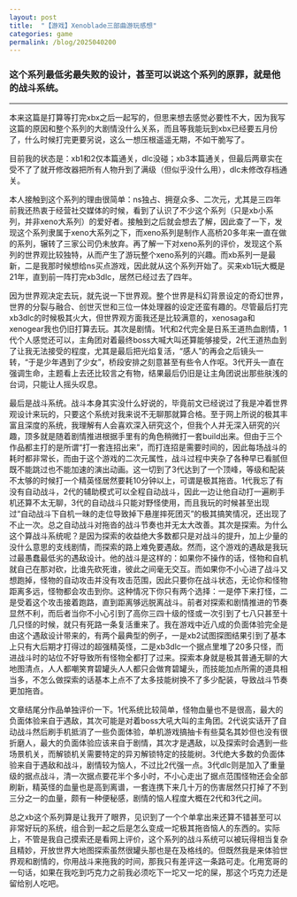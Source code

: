 ```yaml
---
layout: post
title:  "【游戏】Xenoblade三部曲游玩感想"
categories: game
permalink: /blog/2025040200
---
```


### 这个系列最低劣最失败的设计，甚至可以说这个系列的原罪，就是他的战斗系统。

---

本来这篇是打算等打完xbx之后一起写的，但思来想去感觉必要性不大，因为我写这篇的原因和整个系列的大剧情没什么关系，而且等我能玩到xbx已经要五月份了，什么时候打完更要另说，这么一想压根遥遥无期，不如干脆写了。

目前我的状态是：xb1和2仅本篇通关，dlc没碰；xb3本篇通关，但最后两章实在受不了了就开修改器把所有人物升到了满级（但似乎没什么用），dlc未修改存档通关。

本人接触到这个系列的理由很简单：ns独占、拥趸众多、二次元，尤其是三四年前我还热衷于经营社交媒体的时候，看到了认识了不少这个系列（只是xb小系列，并非xeno大系列）的爱好者。接触到之后就会想去了解，因此查了一下，发现这个系列隶属于xeno大系列之下，而xeno系列是制作人高桥20多年来一直在做的系列，辗转了三家公司仍未放弃。再了解一下对xeno系列的评价，发现这个系列的世界观比较独特，从而产生了游玩整个xeno系列的兴趣。而xb系列一是最新，二是我那时候想给ns买点游戏，因此就从这个系列开始了。买来xb1玩大概是21年，直到前一阵打完xb3dlc，居然已经过去了四年。

因为世界观决定去玩，就先说一下世界观。整个世界是科幻背景设定的奇幻世界，世界的分裂与融合、创世灭世和三位一体处理器的设定还蛮有趣的。尽管最后打完xb3dlc的时候极其火大，但世界观方面我还是比较满意的，xenosaga和xenogear我也仍旧打算去玩。其次是剧情。1代和2代完全是日系王道热血剧情，1代个人感觉还可以，主角团对着最终boss大喊大叫还算能够接受，2代王道热血到了让我无法接受的程度，尤其是最后把光焰复活，“感人”的再会之后镜头一转，“于是少年遇到了少女”，桥段安排之刻意甚至有些令人作呕。3代开头一直在强调生命，主题看上去还比较言之有物，结果最后仍旧是让主角团说出那些肤浅的台词，只能让人摇头叹息。

最后是战斗系统。战斗本身其实没什么好说的，毕竟前文已经说过了我是冲着世界观设计来玩的，只要这个系统对我来说不无聊那就算合格。至于网上所说的极其丰富且深度的系统，我理解有人会喜欢深入研究这个，但我个人并无深入研究的兴趣，顶多就是随着剧情推进根据手里有的角色稍微打一套build出来。但由于三个作品都主打的是所谓“打一套连招出来”，而打连招是需要时间的，因此每场战斗的耗时都非常长，而由于这个游戏的二次元属性，战斗过程中夹杂了各种早已看腻但既不能跳过也不能加速的演出动画。这一切到了3代达到了一个顶峰，等级和配装不太够的时候打一个精英怪居然要耗10分钟以上，可谓是极其拖沓。1代我忘了有没有自动战斗，2代的辅助模式可以全程自动战斗，因此一边让他自动打一遍刷手机还算不太无聊，3代的自动战斗只能对野怪使用，而且我玩的时候甚至出现过“自动战斗下自机一昧的走位导致掉下悬崖摔死团灭”的极其搞笑情况，还出现了不止一次。总之自动战斗对拖沓的战斗节奏也并无太大改善。其次是探索。为什么这个算战斗系统呢？是因为探索的收益绝大多数都只是对战斗的提升，加上少量的没什么意思的支线剧情，而探索的路上难免要遇敌。然而，这个游戏的遇敌是我玩过最愚蠢最低劣的遇敌设计。他的战斗是这样的：如果你不操作的话，怪物和自机就自己在那对砍，比谁先砍死谁，彼此之间毫无交互。而如果你不小心进了战斗又想跑掉，怪物的自动攻击并没有攻击范围，因此只要你在战斗状态，无论你和怪物距离多远，怪物都会攻击到你。这种情况下你只有两个选择：一是停下来打怪，二是受着这个攻击接着跑路，直到距离够远脱离战斗。前者对探索和剧情推进的节奏显然不利，而后者当你不小心引到了高你三四十级的怪或一次引到了七八只甚至十几只怪的时候，就只有死路一条复活重来了。我在游戏中近八成的负面体验完全是由这个遇敌设计带来的，有两个最典型的例子，一是xb2试图探图结果引到了基本上只有大后期才打得过的超强精英怪，二是xb3dlc一个据点里堆了20多只怪，而进战斗时的站位不好导致所有怪物全都打了过来。探索本身就是极其普通无聊的大地图清点，人人都嘲笑育碧罐头人人都只会做育碧罐头，而技能加点所需的道具相当多，不怎么做探索的话基本上点不了太多技能树换不了多少配装，导致战斗节奏更加拖沓。

文章结尾分作品单独评价一下。1代系统比较简单，怪物血量也不是很高，最大的负面体验来自于遇敌，其次可能是对着boss大吼大叫的主角团。2代说实话开了自动战斗然后刷手机抵消了一些负面体验，单机游戏搞抽卡有些莫名其妙但也没有很折磨人，最大的负面体验应该来自于剧情，其次才是遇敌，以及探索时会遇到一些场景机关，而解锁机关需要特定的异刃解锁特定的技能树。3代绝大多数的负面体验来自于遇敌和战斗，剧情较为恼人，不过比2代强一点。3代dlc则是加入了重量级的据点战斗，清一次据点要花半个多小时，不小心走出了据点范围怪物还会全部刷新，精英怪的血量也是高到离谱，一套连携下来几十万的伤害居然只打掉了不到三分之一的血量，颇有一种便秘感，剧情的恼人程度大概在2代和3代之间。

总之xb这个系列算是让我开了眼界，见识到了一个个单拿出来还算不错甚至可以非常好玩的系统，组合到一起之后是怎么变成一坨极其拖沓恼人的东西的。实际上，不管是我自己摸索还是看网上评价，这个系列的战斗系统可以被玩得相当复杂且精妙，开放世界大地图探索虽然很罐头那也是在及格线的。但既然我是来体验世界观和剧情的，你用战斗来拖我的时间，那我只有差评这一条路可走。化用宽哥的一句话，如果在我吃到巧克力之前我必须吃下一坨又一坨的屎，那这个巧克力还是留给别人吃吧。
